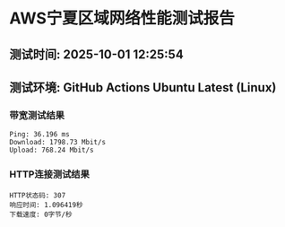 # AWS宁夏区域网络性能测试报告
## 测试时间: 2025-10-01 12:25:54
## 测试环境: GitHub Actions Ubuntu Latest (Linux)

### 带宽测试结果
```
Ping: 36.196 ms
Download: 1798.73 Mbit/s
Upload: 768.24 Mbit/s
```

### HTTP连接测试结果
```
HTTP状态码: 307
响应时间: 1.096419秒
下载速度: 0字节/秒
```

